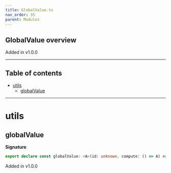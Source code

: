 ```yaml
---
title: GlobalValue.ts
nav_order: 35
parent: Modules
---
```


## GlobalValue overview

Added in v1.0.0

---

<h2 class="text-delta">Table of contents</h2>

- [utils](#utils)
  - [globalValue](#globalvalue)

---

# utils

## globalValue

**Signature**

```ts
export declare const globalValue: <A>(id: unknown, compute: () => A) => A
```

Added in v1.0.0
